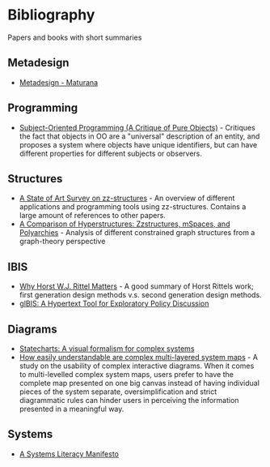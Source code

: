 # Bibliography

Papers and books with short summaries

## Metadesign

- [Metadesign - Maturana](http://www.digitalcultures.org/Library/Maturana_Metadesign.pdf)

## Programming

- [Subject-Oriented Programming (A Critique of Pure Objects)](http://ivizlab.sfu.ca/arya/Papers/SW/SOP.pdf) - Critiques the fact that objects in OO are a "universal" description of an entity, and proposes a system where objects have unique identifiers, but can have different properties for different subjects or observers.

## Structures

- [A State of Art Survey on zz-structures](https://pdfs.semanticscholar.org/83a6/fd1e0e7fbcaa94291a35371bc0f303ab6f21.pdf?_ga=2.110854853.1305587070.1527691897-1693572663.1527691897) - An overview of different applications and programming tools using zz-structures. Contains a large amount of references to other papers.
- [A Comparison of Hyperstructures: Zzstructures, mSpaces, and Polyarchies](https://www.researchgate.net/publication/221267239_A_Comparison_of_Hyperstructures_Zzstructures_mSpaces_and_Polyarchies) - Analysis of different constrained graph structures from a graph-theory perspective

## IBIS
- [Why Horst W.J. Rittel Matters](http://www.dubberly.com/articles/why-horst-wj-rittel-matters.html) - A good summary of Horst Rittels work; first generation design methods v.s. second generation design methods.
- [glBIS: A Hypertext Tool for Exploratory Policy Discussion](http://csis.pace.edu/~marchese/CS835/Readings/p303-conklin_gibis.pdf)


## Diagrams

- [Statecharts: A visual formalism for complex systems](http://www.inf.ed.ac.uk/teaching/courses/seoc/2005_2006/resources/statecharts.pdf)
- [How easily understandable are complex multi-layered system maps](https://core.ac.uk/download/pdf/132316653.pdf) - A study on the usability of complex interactive diagrams. When it comes to multi-levelled complex system maps, users prefer to have the complete map presented on one big canvas instead of having individual pieces of the system separate, oversimplification and strict diagrammatic rules can hinder users in perceiving the information presented in a meaningful way.

## Systems

- [A Systems Literacy Manifesto](http://www.dubberly.com/articles/a-systems-literacy-manifesto.html) 
